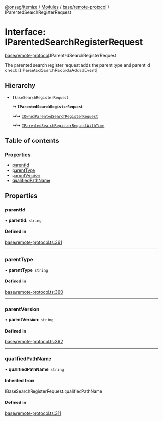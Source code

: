 [@onzag/itemize](../README.md) / [Modules](../modules.md) / [base/remote-protocol](../modules/base_remote_protocol.md) / IParentedSearchRegisterRequest

# Interface: IParentedSearchRegisterRequest

[base/remote-protocol](../modules/base_remote_protocol.md).IParentedSearchRegisterRequest

The parented search register request adds the parent type and parent id
check [[IParentedSearchRecordsAddedEvent]]

## Hierarchy

- `IBaseSearchRegisterRequest`

  ↳ **`IParentedSearchRegisterRequest`**

  ↳↳ [`IOwnedParentedSearchRegisterRequest`](base_remote_protocol.IOwnedParentedSearchRegisterRequest.md)

  ↳↳ [`IParentedSearchRegisterRequestWithTime`](client_internal_testing.IParentedSearchRegisterRequestWithTime.md)

## Table of contents

### Properties

- [parentId](base_remote_protocol.IParentedSearchRegisterRequest.md#parentid)
- [parentType](base_remote_protocol.IParentedSearchRegisterRequest.md#parenttype)
- [parentVersion](base_remote_protocol.IParentedSearchRegisterRequest.md#parentversion)
- [qualifiedPathName](base_remote_protocol.IParentedSearchRegisterRequest.md#qualifiedpathname)

## Properties

### parentId

• **parentId**: `string`

#### Defined in

[base/remote-protocol.ts:361](https://github.com/onzag/itemize/blob/f2f29986/base/remote-protocol.ts#L361)

___

### parentType

• **parentType**: `string`

#### Defined in

[base/remote-protocol.ts:360](https://github.com/onzag/itemize/blob/f2f29986/base/remote-protocol.ts#L360)

___

### parentVersion

• **parentVersion**: `string`

#### Defined in

[base/remote-protocol.ts:362](https://github.com/onzag/itemize/blob/f2f29986/base/remote-protocol.ts#L362)

___

### qualifiedPathName

• **qualifiedPathName**: `string`

#### Inherited from

IBaseSearchRegisterRequest.qualifiedPathName

#### Defined in

[base/remote-protocol.ts:311](https://github.com/onzag/itemize/blob/f2f29986/base/remote-protocol.ts#L311)
